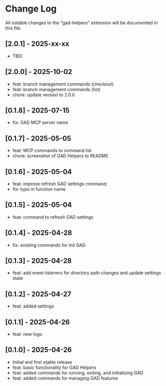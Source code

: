 # Change Log

All notable changes to the "gad-helpers" extension will be documented in this file.

## [2.0.1] - 2025-xx-xx

- TBD:

## [2.0.0] - 2025-10-02

- feat: branch management commands (checkout)
- feat: branch management commands (list)
- chore: update version to 2.0.0

## [0.1.8] - 2025-07-15

- fix: GAD MCP server name

## [0.1.7] - 2025-05-05

- feat: MCP commands to command list
- chore: screenshot of GAD Helpers to README

## [0.1.6] - 2025-05-04

- feat: improve refresh GAD settings command;
- fix: typo in function name

## [0.1.5] - 2025-05-04

- feat: command to refresh GAD settings

## [0.1.4] - 2025-04-28

- fix: existing commands for init GAD

## [0.1.3] - 2025-04-28

- feat: add event listeners for directory path changes and update settings state

## [0.1.2] - 2025-04-27

- feat: added settings

## [0.1.1] - 2025-04-26

- feat: new logo

## [0.1.0] - 2025-04-26

- Initial and first stable release
- feat: basic functionality for GAD Helpers
- feat: added commands for running, exiting, and initializing GAD
- feat: added commands for managing GAD features
